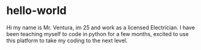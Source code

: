 # hello-world

Hi my name is Mr. Ventura, im 25 and work as a licensed Electrician. I have been teaching myself to code in python for a few months, excited to use this platform to take my coding to the next level. 
